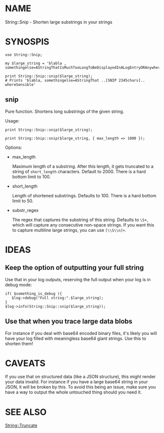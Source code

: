 # NAME

String::Snip - Shorten large substrings in your strings

# SYNOSPIS

    use String::Snip;

    my $large_string = 'blabla , somethingelse=AStringThatIsMuchTooLongToBeDisplayedInALogEntryORAnywhereSensible';

    print String::Snip::snip($large_string);
    # Prints 'blabla, somethingelse=AStringThat ..[SNIP 2345chars].. whereSensible'

## snip

Pure function. Shortens long substrings of the given string.

Usage:

    print String::Snip::snip($large_string);

    print String::Snip::snip($large_string, { max_length => 1000 });

Options:

- max\_length

    Maximum length of a substring. After this length, it gets truncated to a string of `short_length` characters. Default to 2000.
    There is a hard bottom limit to 100.

- short\_length

    Length of shortened substrings. Defaults to 100.
    There is a hard bottom limit to 50.

- substr\_regex

    The regex that captures the substring of this string. Defaults to `\S+`, which will capture any consecutive non-space
    strings. If you want this to capture multiline large strings, you can use `[\\S\\n]+`.

# IDEAS

## Keep the option of outputting your full string

Use that in your log outputs, reserving the full output when your log is in debug mode:

    if( $something_is_debug ){
       $log->debug("Full string:".$large_string);
    }
    $log->info(String::Snip::snip($large_string));

## Use that when you trace large data blobs

For instance if you deal with base64 encoded binary files, it's likely you will have your log filled with meaningless
base64 giant strings. Use this to shorten them!

# CAVEATS

If you use that on structured data (like a JSON structure), this might render your
data invalid. For instance if you have a large base64 string in your JSON, it will be broken
by this. To avoid this being an issue, make sure you have a way to output the whole untouched
thing should you need it.

# SEE ALSO

[String::Truncate](https://metacpan.org/pod/String::Truncate)
